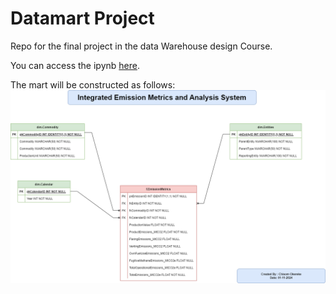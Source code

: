 # Datamart Project
Repo for the final project in the data Warehouse design Course. 

You can access the ipynb [here](./Chisom_Okereke_DW_Project.ipynb). 

The mart will be constructed as follows: 
![ERD](./data/DW_ProjectERD.png)

  
